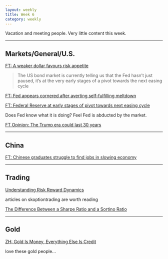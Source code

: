 ```yaml
---
layout: weekly
title: Week 6 
category: weekly
---
```


Vacation and meeting people. Very little content this week.

---
## Markets/General/U.S.

[FT: A weaker dollar favours risk appetite](
https://www.ft.com/content/eba55a68-2587-11e9-8ce6-5db4543da632)

> The US bond market is currently telling us that the Fed hasn’t just paused, it’s at the very early stages of a pivot towards the next easing cycle

[FT: Fed appears cornered after averting self-fulfilling meltdown](
https://www.ft.com/content/1b94ca5a-2b8d-11e9-a5ab-ff8ef2b976c7)

[FT: Federal Reserve at early stages of pivot towards next easing cycle](
https://www.ft.com/content/fb3b78ec-2607-11e9-b329-c7e6ceb5ffdf)

Does Fed know what it is doing? Feel Fed is abducted by the market.

[FT Opinion: The Trump era could last 30 years](
https://www.ft.com/content/debb6f2c-285c-11e9-a5ab-ff8ef2b976c7)

---
## China

[FT: Chinese graduates struggle to find jobs in slowing economy](
https://www.ft.com/content/393d1aa6-1866-11e9-b93e-f4351a53f1c3)

---
## Trading

[Understanding Risk Reward Dynamics](
http://www.skoptionstrading.com/updates/2014/12/18/understanding-risk-reward-dynamics.html)

articles on skoptiontrading are worth reading

[The Difference Between a Sharpe Ratio and a Sortino Ratio](
https://www.investopedia.com/ask/answers/010815/what-difference-between-sharpe-ratio-and-sortino-ratio.asp)

---
## Gold

[ZH: Gold Is Money, Everything Else Is Credit](
https://www.zerohedge.com/news/2019-02-07/gold-money-everything-else-credit')

love these gold people...
